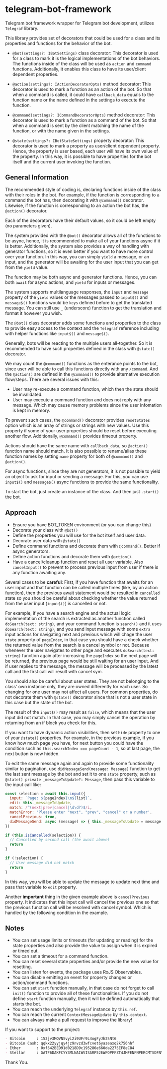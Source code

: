 # telegram-bot-framework
Telegram bot framework wrapper for Telegram bot development,
utilizes `Telegraf` library.

This library provides set of decorators that could be used for a class and its
properties and functions for the behavior of the bot.

- `@bot(settings?: IBotSettings)` class decorator: This decorator is used for
a class to mark it is the logical implementations of the bot behaviors.
The functions inside of the class will be used as `action` and `command`
functions. Additionally, it enables this class to have its user/client
dependent properties.

- `@action(settings?: IActionDecoratorOpts)` method decorator: This decorator
is used to mark a function as an action of the bot. So that when a command is
called, it could have `callback_data` equals to the function name or the name
defined in the settings to execute the function.

- `@command(settings?: ICommandDecoratorOpts)` method decorator: This decorator
is used to mark a function as a command of the bot. So that when a command is
sent by the client matching the name of the function, or with the name given in
the settings.

- `@state(settings?: IBotStateSettings)` property decorator: This decorator is
used to mark a property as user/client dependent property.
Hence, the property is user based, each user will have its own value of
the property. In this way, it is possible to have properties for the bot
itself and the current user invoking the function.

## General Information
The recommended style of coding is, declaring functions inside of the class
with their roles in the bot. For example, if the function is corresponding
to a command the bot has, then decorating it with `@command()` decorator.
Likewise, if the function is corresponding to an action the bot has, the
`@action()` decorator.

Each of the decorators have their default values, so it could be left empty
(no parameters given).

The system provided with the `@bot()` decorator allows all of the functions
to be async, hence, it is recommended to make all of your functions async if
it is better.
Additionally, the system also provides a way of handling with generator
functions, so it is even better if you want to have more control over your
function. In this way, you can simply `yield` a message, or an input, and
the generator will be awaiting for the user input that you can get from the
`yield` value.

The function may be both async and generator functions. Hence, you can both
`await` for async actions, and `yield` for inputs or messages.

The system supports multilanguage responses, the `input` and `message` property
of the `yield` values or the messages passed to `input$()` and `message$()`
functions would be `keys` defined before to get the translated message. You can
still use `_` (underscore) function to get the translation and format it
however you wish.

The `@bot()` class decorator adds some functions and properties to the class
to provide easy access to the context and the `Telegraf` reference including
with helper functions like `input$()` and `message$()`.

Generally, bots will be reacting to the multiple users all-together. So
it is recommended to have such properties defined in the class with `@state()`
decorator.

We may count the `@command()` functions as the enterance points to the bot,
since user will be able to call this functions directly with any `/command`.
And the `@action()` are defined in the `@command()` to provide alternative
execution flow/steps. There are several issues with this:
- User may re-execute a command function, which then the state should be
invalidated.
- User may execute a command function and does not reply with any message.
Which may cause memory problems since the user infomation is kept in memory.

To prevent such cases, the `@command()` decorator provides `resetStates`
option which is an array of strings or strings with new values. Use this
property if some of your user properties should be reset before executing
another flow. Additionally, `@command()` provides timeout property.

Actions should have the same name with `callback_data`, so `@action()` function
name should match. It is also possible to rename/alias these function names
by setting `name` property for both of `@command()` and `@action()`.

For async functions, since they are not generators, it is not possible to yield
an object to ask for input or sending a message. For this, you can use
`input$()` and `message$()` async functions to provide the same functionality.

To start the bot, just create an instance of the class. And then just
`.start()` the bot.

## Approach
- Ensure you have BOT_TOKEN environment (or you can change this)
- Decorate your class with `@bot()`
- Define the properties you will use for the bot itself and user data.
- Decorate user data with `@state()`
- Define command functions and decorate them with `@command()`. Better
if async generators.
- Define action functions and decorate them with `@action()`.
- Have a cancel/cleanup function and reset all user variable. Also
`cancelInput()` to prevent to process previous input from user if there
is any function awaiting any.

Several cases to be **careful**:
First, if you have function that awaits for an user input and that function
can be called multiple times (like, by an action function), then the previous
await statement would be resulted in `cancelled` state so you should be careful
about checking whether the value returned from the user input (`input$()`)
is cancelled or not.

For example, if you have a search engine and the actual logic implementation of
the search is extracted as another function called `doSearch(text: string)`,
and your command function is `search()` and it uses `doSearch(text: string)`,
and you send input message with some `extra` input actions for navigating next
and previous which will chage the user `state` property of `pageIndex`, in that
case you should have a check whether the returned value from the search is
a cancel symbol or not. Because whenever the user navigates to other page and
executes `doSearch(text: string)` function again after increasing the
`pageIndex` so the next page will be returned, the previous page would be still
waiting for an user input. And if user replies to the message, the message will
be processed by the latest call and the first call will result with cancel sym.

You should also be careful about user states. They are not belonging to
the class' own instance only, they are owned differently for each user. So
changing for one user may not affect all users. For common properties, do not
decorate them with `@state()` decorator since that is not a user state in this
case but the state of the bot.

The result of the `input$()` may result as `false`, which means that the user
input did not match. In that case, you may simply cancel the operation by
returning from an if block you check for this.

If you want to have dynamic action visibilities, then set `hide` property to
one of your `@state()` properties. For example, in the previous example, if
you know how much page you have, for next button you could have the condition
such as `this.searchIndex === pageCount - 1`, so at last page, the next button
is now hidden.

To edit the same message again and again to provide some functionality similar
to pagination, use `didMessageSend(message: Message)` function to get the last
sent message by the bot and set it to one `state` property, such as
`@state() private _messageToUpdate?: Message`, then pass this variable to the
input call like:

```js
const selection = await this.input({
  input: `Page: ${pageIndex}\n${list}`,
  edit: this._messageToUpdate,
  match: /^(next|prev|cancel|\d\d?)$/i,
  matchError: 'Please enter "next", "prev", "cancel" or a number',
  cancelPrevious: true,
  didMessageSend: async (message) => { this._messageToUpdate = message },
})

if (this.isCancelled(selection)) {
  // Cancelled by second call (the await above)
  return
}

if (!selection) {
  // User message did not match
  return
}
```

In this way, you will be able to update the message to update next time and
pass that variable to `edit` property.

Another **important** thing in the given example above is `cancelPrevious`
property. It indicates that this input call will cancel the previous one so
that the previous function call will be resolved with cancel symbol. Which is
handled by the following condition in the example.

## Notes
- You can set usage limits or timeouts (for updating or reading) for the
state properties and also provide the value to assign when it is expired or
timed out.
- You can set a timeout for a command function.
- You can reset several state properties and/or provide the new value for
resetting.
- You can listen for events, the package uses RxJS Observables.
- You can disable emitting an event for property changes or action/command
functions.
- You can set `start` function manually, in that case do not forget to call
`init()` function to provide all of these functionalities. If you do not
define `start` function manually, then it will be defined automatically that
starts the bot.
- You can reach the underlying `Telegraf` instance by `this.ref`.
- You can reach the current `ContextMessageUpdate` by `this.context`.
- You can always make a pull request to improve the library!


If you want to support to the project:

```md
- Bitcoin     : 153jv3MQVNSvyi2i9UFr9L4ogFyJh2SNt6
- Bitcoin Cash: qqkx22yyjqy4jz9nvzd3wfcvet6yazeaxq2k756hhf
- Ether       : 0xf542BED91d0218D9c195286e660da2275EF8eC84
- Stellar     : GATF6DAKFCYY3MLNAIWVISARP52EWPOPFFZT4JMFENPNPERCMTSDFNY5
```

Thank You.
